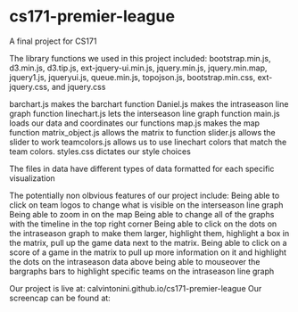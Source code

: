 # cs171-premier-league
A final project for CS171

The library functions we used in this project included:
bootstrap.min.js, d3.min.js, d3.tip.js, ext-jquery-ui.min.js, jquery.min.js, jquery.min.map, jquery1.js, jqueryui.js,
queue.min.js, topojson.js, bootstrap.min.css, ext-jquery.css, and jquery.css

barchart.js makes the barchart function
Daniel.js makes the intraseason line graph function
linechart.js lets the interseason line graph function
main.js loads our data and coordinates our functions
map.js makes the map function
matrix_object.js allows the matrix to function
slider.js allows the slider to work
teamcolors.js allows us to use linechart colors that match the team colors.
styles.css dictates our style choices

The files in data have different types of data formatted for each specific visualization

The potentially non olbvious features of our project include:
Being able to click on team logos to change what is visible on the interseason line graph
Being able to zoom in on the map
Being able to change all of the graphs with the timeline in the top right corner
Being able to click on the dots on the intraseason graph to make them larger, highlight them, highlight a box in the
matrix, pull up the game data next to the matrix.
Being able to click on a score of a game in the matrix to pull up more information on it and highlight the dots on the
intraseason data above
being able to mouseover the bargraphs bars to highlight specific teams on the intraseason line graph

Our project is live at: calvintonini.github.io/cs171-premier-league
Our screencap can be found at: